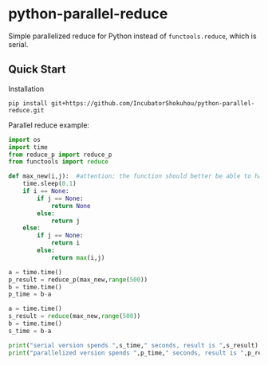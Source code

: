 python-parallel-reduce  
==================
Simple parallelized reduce for Python instead of `functools.reduce`, which is serial.



Quick Start
-----------

Installation

```shell
pip install git+https://github.com/IncubatorShokuhou/python-parallel-reduce.git
```

Parallel reduce example:

```python
import os
import time
from reduce_p import reduce_p
from functools import reduce

def max_new(i,j):  #attention: the function should better be able to handle with a None parameter
    time.sleep(0.1)
    if i == None:
        if j == None:
            return None
        else:
            return j
    else:
        if j == None:
            return i
        else:
            return max(i,j)

a = time.time()
p_result = reduce_p(max_new,range(500))
b = time.time()
p_time = b-a

a = time.time()
s_result = reduce(max_new,range(500))
b = time.time()
s_time = b-a

print("serial version spends ",s_time," seconds, result is ",s_result)
print("parallelized version spends ",p_time," seconds, result is ",p_result)
```
